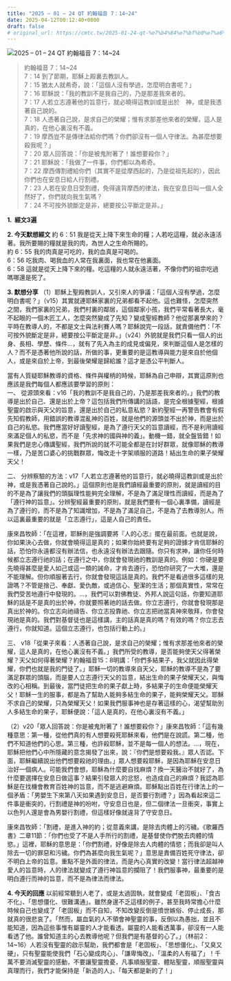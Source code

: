 ```yaml
---
title: "2025 – 01 – 24 QT 約翰福音 7：14~24"
date: 2025-04-12T00:12:40+0800
draft: false
# original_url: https://cmtc.tw/2025-01-24-qt-%e7%b4%84%e7%bf%b0%e7%a6%8f%e9%9f%b3-7%ef%bc%9a1424
---
```


![2025 – 01 – 24 QT 約翰福音 7：14\~24](/images/qt.jpg  "2025 – 01 – 24 QT 約翰福音 7：14\~24")

> 約翰福音 7：14\~24  
> 7：14 到了節期，耶穌上殿裏去教訓人。  
> 7：15 猶太人就希奇，說：「這個人沒有學過，怎麼明白書呢？」  
> 7：16 耶穌說：「我的教訓不是我自己的，乃是那差我來者的。  
> 7：17 人若立志遵著他的旨意行，就必曉得這教訓或是出於　神，或是我憑著自己說的。  
> 7：18 人憑著自己說，是求自己的榮耀；惟有求那差他來者的榮耀，這人是真的，在他心裏沒有不義。  
> 7：19 摩西豈不是傳律法給你們嗎？你們卻沒有一個人守律法。為甚麼想要殺我呢？」  
> 7：20 眾人回答說：「你是被鬼附著了！誰想要殺你？」  
> 7：21 耶穌說：「我做了一件事，你們都以為希奇。  
> 7：22 摩西傳割禮給你們（其實不是從摩西起的，乃是從祖先起的），因此你們也在安息日給人行割禮。  
> 7：23 人若在安息日受割禮，免得違背摩西的律法，我在安息日叫一個人全然好了，你們就向我生氣嗎？  
> 7：24 不可按外貌斷定是非，總要按公平斷定是非。」

**1.  經文3遍**

**2. 今天默想經文**
約 6：51 我是從天上降下來生命的糧；人若吃這糧，就必永遠活著。我所要賜的糧就是我的肉，為世人之生命所賜的。  
約 6：55 我的肉真是可吃的，我的血真是可喝的。  
6：56 吃我肉、喝我血的人常在我裏面，我也常在他裏面。  
6：58 這就是從天上降下來的糧。吃這糧的人就永遠活著，不像你們的祖宗吃過嗎哪還是死了。

**3. 默想分享**
（1）耶穌上聖殿教訓人，又引來人的爭議：「這個人沒有學過，怎麼明白書呢？」（v15）其實就連耶穌家裏的兄弟都看不起他。這也難怪，怎麼突然之間，我們家裏的兄弟，我們村裏的鄰居，這個鄰家小孩，我們平常看著長大，毫不起眼的一個木匠工人，怎麼突然變成了先知？變成聖經教師？他從那裏學來的？平時在教導人的，不都是文士與法利賽人嗎？耶穌說完一段話，就責備他們：「不可按外貌斷定是非，總要按公平斷定是非。」（v24）外貌就是我們只看一個人的出身、長相、學歷、條件…，就有了先入為主的成見或偏見，來判斷這個人是怎樣的人？而不是憑著他所說的話，所做的事，更重要的是這教導與能力是來自於他個人，或是來自於上帝，到最後榮耀是歸給誰？這才是憑公平判斷人。

當有人質疑耶穌教導的資格、條件與權柄的時候，耶穌為自己申辯，其實這原則也應該是我們每個人都應該要學習的原則：  
一、 從源頭來看：v16「我的教訓不是我自己的，乃是那差我來者的。」我們的教導是出於自己、還是出於上帝？這包括我們所傳講的話語，是完全根據聖經，根據聖靈的啟示與天父的旨意，還是出於自己的私意私慾？新約聖經一再警告教會有假先知假教師，用錯誤的教導混亂神的百姓，就是他們的源頭並不出於神，而是出於自己的私慾。我們應當好好讀聖經，是為了遵行天父的旨意讀經，而不是利用讀經來滿足個人的私慾，而不是「先求神的國與神的義」。動機一錯，就全盤皆錯！如果我們是忠心傳講聖經，我們所說的就不可能全都是在討好群眾，就像耶穌的教導一樣，乃是苦口婆心的挑戰群眾，悔改走十字架順服的道路！結出生命的果子榮耀天父！

二、 分辨察驗的方法：v17「人若立志遵著他的旨意行，就必曉得這教訓或是出於　神，或是我憑著自己說的。」這個原則也是我們讀經最重要的原則，就是讀經的目的不是為了讓我們的頭腦理性能夠完全理解，不是為了滿足理性而讀經，而是為了「遵行神的旨意」。分辨聖經最重要的原則，就是我們要有一個心裏準備，讀經是為了遵行的，而不是為了知識增加，不是為了滿足自己，不是為了去教導別人。所以這裏最重要的就是「立志遵行」，這是人自己的責任。

康來昌牧師：「在這裡，耶穌則是強調要將『人的心志』擺在最前面。也就是說，你如果決心去做，你就會曉得這是真的；如果你始終要有足夠的證據才肯信耶穌的話，恐怕你永遠都沒有辦法信，也永遠沒有辦法去跟隨。你只有求神，讓你任何時候都立志遵行祂的話；在遵行之中，你就會發現祂的教訓是真的。例如：你硬是要先曉得甚麼是愛人如己或這一類的誡命，才肯去遵行，恐怕你研究了一大堆，還是不能理解。但你順服著去行，你就會發現這話是真的。我們不是看過很多這樣的見證嗎？不管是捨己、奉獻、愛仇敵，或過信心、聖潔的生活；那個真實性，常常在我們受苦地遵行中發現的。…，我們可以對佛教徒、外邦人說這句話，你要知道耶穌的話是不是真的出於神，你就要照著祂的話去做。你立志遵行，你就會發現那是真出於神的。你立志向祂禱告、你立志投靠祂、你立志把祂當真神來敬拜，你會發現祂是真的。我們對基督徒也是這樣講，主的話真是真的嗎？有效的嗎？你立志去遵行，你就知道。這個立志遵行，也包括行動上的。」

三、 v18「從果子來看：人憑著自己說，是求自己的榮耀；惟有求那差他來者的榮耀，這人是真的，在他心裏沒有不義。」我們所受的教導，是否能夠使天父得著榮耀？天父如何得著榮耀？約翰福音15：8明講：「你們多結果子，我父就因此得榮耀，你們也就是我的門徒了。」耶穌一切的教導來自天父，耶穌的教導不是為了要滿足群眾的頭腦，而是要人立志遵行天父的旨意，結出生命的果子榮耀天父，與悔改的心相稱。到最後，當門徒把生命的果子獻上時，多結果子的生命便能榮耀天父！耶穌一生的服事，都是為了幫助人能夠多結生命的果子，能夠榮耀天父。耶穌不求自己的榮耀，只為榮耀天父！如果我們服事神也是存著這樣的心，渴望幫助別人多結生命的果子，耶穌便說：「這人是真的，在他心裏沒有不義。」

（2）v20「眾人回答說：你是被鬼附著了！誰想要殺你？」康來昌牧師：「這有幾種意思：第一種，從他們真的有人想要殺死耶穌來看，他們是在說謊。第二種，他們不知道他們的心思。第三種，也許殺耶穌，並不是每一個人的想法。…，現在，耶穌把他們心中所隱藏的意念揭發了出來，說：『你們是想要殺我。』眾人否認。下面，耶穌繼續說出他們想要殺祂的理由。」眾人想要殺耶穌，是因為耶穌在安息日治好一個病人。可能我們會想，耶穌為什麼要自找麻煩？換一天醫治不就好了，為什麼要選擇在安息日做這事？結果引發眾人的忿怒，也造成自己的麻煩？我認為耶穌是在找機會教育百姓神的旨意，而不是逃避麻煩。耶穌點出百姓在行律法上的一個矛盾：「男嬰生下來第八天如果遇到安息日，是否要行割禮？」因為看起來這二件事是衝突的，行割禮是神的吩咐，守安息日也是，但二個律法一旦衝突，事實上以色列人還是會為男嬰行割禮，但這樣好像就違背了守安息日。

康來昌牧師：「割禮，是進入神的約；從意義來講，是除去肉體上的污穢。《歌羅西書》二章11節：「你們也受了不是人手所行的割禮，是基督使你們脫去肉體的情慾。」這裡，耶穌的意思是：「你們割禮，好像是除去人肉體的情慾；而我卻是叫人除去一切的罪惡和污穢。你們為甚麼向我生氣呢？」意思是責備百姓死守律法，卻不明白上帝的旨意。重點不是外面的律法，而是內心真實的改變！當行律法超越神愛人的旨意時，人的律法就變成了遵行神旨意的攔阻了！我們服事神，最重要的是明白遵行而神的旨意，而不是為律法而律法。

**4. 今天的回應**
以前經常聽到人老了，或是太過固執，就會變成「老固板」、「食古不化」、「思想僵化、很難溝通」。雖然身邊不乏這樣的例子，甚至我時常擔心什麼時候自己也變成了「老固板」而不自知，不知改變反倒是憤世嫉俗、停止成長，那就真的很悲哀了。「然而，屬血氣的人不領會神聖靈的事，反倒以為愚拙，並且不能知道，因為這些事惟有屬靈的人才能看透。屬靈的人能看透萬事，卻沒有一人能看透了他。誰曾知道主的心去教導他呢？但我們是有基督的心了。」（林前2：14\~16）人若沒有聖靈的啟示幫助，我們都會是「老固板」、「思想僵化」、「又臭又硬」，只有聖靈能使我們「石心變成肉心」、「謙卑悔改」、「溫柔的人有福了」！千萬不要消滅聖靈的感動，不要讓聖靈擔憂，凡事順服聖靈、體貼聖靈，順服聖靈與真理而行，我們才能保持是「新造的人」、「每天都是新的了！」
